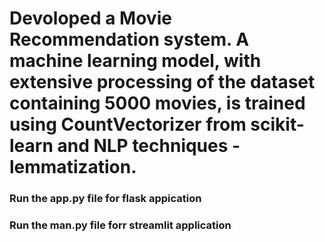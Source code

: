 # Devoloped a Movie Recommendation system. A machine learning model, with extensive processing of the dataset containing 5000 movies, is trained using CountVectorizer from scikit-learn and NLP techniques - lemmatization.


### Run the app.py file for flask appication 
### Run the man.py file forr streamlit application 


